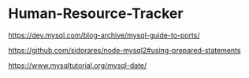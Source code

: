 # Human-Resource-Tracker

https://dev.mysql.com/blog-archive/mysql-guide-to-ports/

https://github.com/sidorares/node-mysql2#using-prepared-statements

https://www.mysqltutorial.org/mysql-date/
